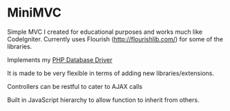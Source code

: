 MiniMVC
=======

Simple MVC I created for educational purposes and works much like CodeIgniter. Currently uses Flourish (http://flourishlib.com/) for some of the libraries.

Implements my [PHP Database Driver](https://github.com/davidbrownucf/phpdatabasedriver)

It is made to be very flexible in terms of adding new libraries/extensions.

Controllers can be restful to cater to AJAX calls

Built in JavaScript hierarchy to allow function to inherit from others.